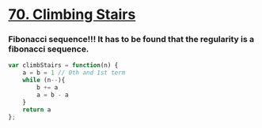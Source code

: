 # [70. Climbing Stairs](https://leetcode.com/problems/climbing-stairs/)
### Fibonacci sequence!!! It has to be found that the regularity is a fibonacci sequence.
~~~javascript
var climbStairs = function(n) {
    a = b = 1 // 0th and 1st term
    while (n--){
        b += a
        a = b - a
    }
    return a
};
~~~
